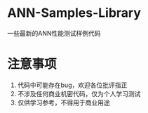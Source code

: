 # ANN-Samples-Library
一些最新的ANN性能测试样例代码
# 注意事项
1. 代码中可能存在bug，欢迎各位批评指正
2. 不涉及任何商业机密代码，仅为个人学习测试
3. 仅供学习参考，不得用于商业用途
